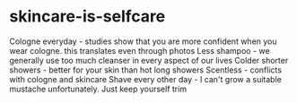 # skincare-is-selfcare

Cologne everyday - studies show that you are more confident when you wear cologne. this translates even through photos
Less shampoo - we generally use too much cleanser in every aspect of our lives
Colder shorter showers - better for your skin than hot long showers
Scentless - conflicts with cologne and skincare
Shave every other day - I can't grow a suitable mustache unfortunately. Just keep yourself trim